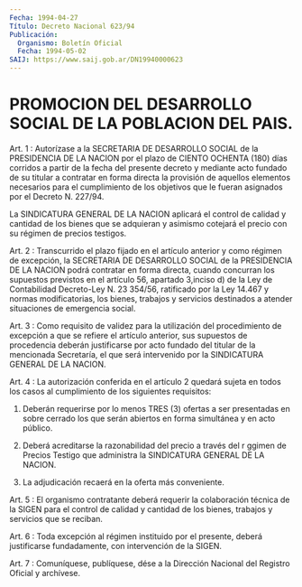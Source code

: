 ```yaml
---
Fecha: 1994-04-27
Título: Decreto Nacional 623/94
Publicación:
  Organismo: Boletín Oficial
  Fecha: 1994-05-02
SAIJ: https://www.saij.gob.ar/DN19940000623
---
```

# PROMOCION DEL DESARROLLO SOCIAL DE LA POBLACION DEL PAIS.

<a id="1"></a>
Art. 1 : Autorízase a la SECRETARIA DE DESARROLLO SOCIAL de la PRESIDENCIA  DE LA NACION por el plazo de CIENTO OCHENTA (180) días corridos a partir  de la fecha del presente decreto y mediante acto fundado de su titular  a contratar en forma directa la provisión de aquellos  elementos  necesarios    para   el  cumplimiento  de  los objetivos  que  le fueran asignados por el Decreto  N.  227/94.

La  SINDICATURA GENERAL  DE  LA  NACION  aplicará  el  control  de calidad  y  cantidad  de  los  bienes  que  se adquieran y asimismo cotejará el precio con su régimen de precios testigos.

<a id="2"></a>
Art. 2 : Transcurrido el plazo fijado en el artículo anterior y como  régimen  de  excepción, la SECRETARIA DE DESARROLLO SOCIAL de la PRESIDENCIA DE LA  NACION  podrá  contratar  en  forma  directa, cuando  concurran  los  supuestos  previstos  en  el  artículo  56, apartado  3,inciso  d)  de la Ley de Contabilidad Decreto-Ley N. 23 354/56,  ratificado por la  Ley 14.467 y normas modificatorias, los bienes,  trabajos y servicios  destinados  a atender situaciones de emergencia social.

<a id="3"></a>
Art.  3  :  Como  requisito de validez para la utilización del procedimiento de excepción  a  que se refiere el artículo anterior, sus supuestos de procedencia deberán  justificarse por acto fundado del titular de la mencionada Secretaría,  el  que  será intervenido por la SINDICATURA GENERAL DE LA NACION.

<a id="4"></a>
Art.  4  :  La autorización conferida en el artículo 2 quedará sujeta  en  todos los  casos  al  cumplimiento  de  los  siguientes requisitos:

1)  Deberán requerirse  por  lo  menos  TRES  (3)  ofertas  a  ser presentadas  en  sobre  cerrado  los  que  serán  abiertos en forma simultánea y en acto público.

2) Deberá acreditarse la razonabilidad del precio  a  través del r ggimen de Precios Testigo que administra la SINDICATURA  GENERAL DE LA NACION.

3)    La  adjudicación  recaerá  en  la  oferta  más  conveniente.

<a id="5"></a>
Art. 5 : El organismo contratante deberá requerir la colaboración  técnica  de  la  SIGEN  para  el control de calidad y cantidad  de  los  bienes,  trabajos y servicios  que  se  reciban.

<a id="6"></a>
Art. 6 : Toda excepción al régimen instituido por el presente, deberá  justificarse  fundadamente,  con  intervención de la SIGEN.

<a id="7"></a>
Art. 7 : Comuníquese, publíquese, dése a la Dirección Nacional del Registro Oficial y archívese.